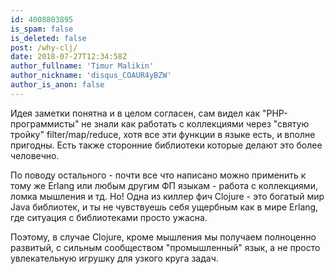 ```yaml
---
id: 4008803895
is_spam: false
is_deleted: false
post: /why-clj/
date: 2018-07-27T12:34:58Z
author_fullname: 'Timur Malikin'
author_nickname: 'disqus_COAUR4yBZW'
author_is_anon: false
---
```


<p>Идея заметки понятна и в целом согласен, сам видел как "PHP-программисты" не знали как работать с коллекциями через "святую тройку" filter/map/reduce, хотя все эти функции в языке есть, и вполне пригодны. Есть также сторонние библиотеки которые делают это более человечно.</p><p>По поводу остального - почти все что написано можно применить к тому же Erlang или любым другим ФП языкам - работа с коллекциями, ломка мышления и тд. Но! Одна из киллер фич Clojure - это богатый мир Java библиотек, и ты не чувствуешь себя ущербным как в мире Erlang, где ситуация с библиотеками просто ужасна.</p><p>Поэтому, в случае Clojure, кроме мышления мы получаем полноценно развитый, с сильным сообществом "промышленный" язык, а не просто увлекательную игрушку для узкого круга задач.</p>

